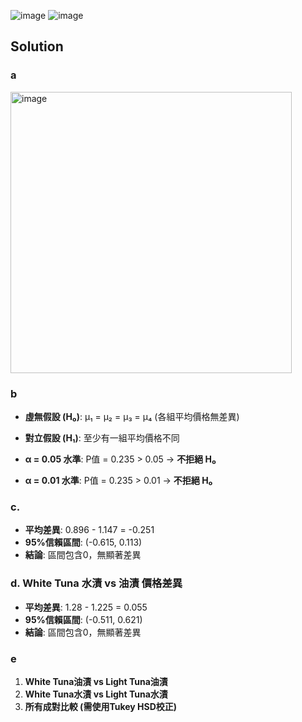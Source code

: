 ![image](https://github.com/user-attachments/assets/25fee1ae-a2e8-4b9f-8968-30c9b57a211d)
![image](https://github.com/user-attachments/assets/a57ff020-1e16-4826-92c8-975fdf6ab15b)

## Solution
### a
<img width="450" alt="image" src="https://github.com/user-attachments/assets/28fca758-aa45-4b4e-af45-59233b8b847d" />


### b
- **虛無假設 (H₀)**: μ₁ = μ₂ = μ₃ = μ₄ (各組平均價格無差異)
- **對立假設 (H₁)**: 至少有一組平均價格不同

- **α = 0.05 水準**: P值 = 0.235 > 0.05 → **不拒絕 H₀**
- **α = 0.01 水準**: P值 = 0.235 > 0.01 → **不拒絕 H₀**


### c.
- **平均差異**: 0.896 - 1.147 = -0.251
- **95%信賴區間**: (-0.615, 0.113)
- **結論**: 區間包含0，無顯著差異

### d. White Tuna 水漬 vs 油漬 價格差異
- **平均差異**: 1.28 - 1.225 = 0.055
- **95%信賴區間**: (-0.511, 0.621)
- **結論**: 區間包含0，無顯著差異

### e

1. **White Tuna油漬 vs Light Tuna油漬**
2. **White Tuna水漬 vs Light Tuna水漬**
3. **所有成對比較 (需使用Tukey HSD校正)**
